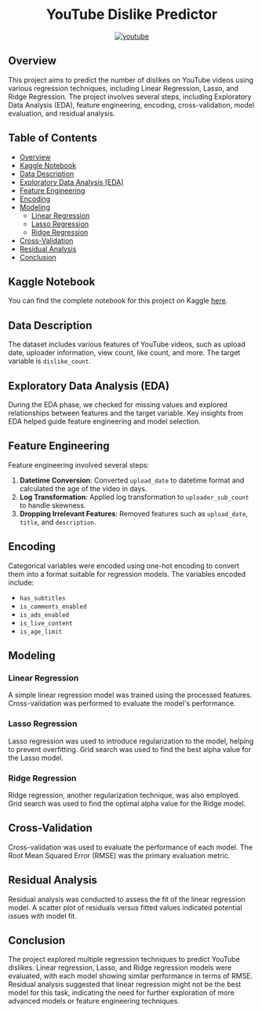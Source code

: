 <div align="center">
  <h1>YouTube Dislike Predictor</h1>
  <a href="https://ibb.co/D5ZXCxw">
    <img src="https://i.ibb.co/5BPD8Ns/youtube.png" alt="youtube" border="0">
  </a>
</div>

## Overview
This project aims to predict the number of dislikes on YouTube videos using various regression techniques, including Linear Regression, Lasso, and Ridge Regression. The project involves several steps, including Exploratory Data Analysis (EDA), feature engineering, encoding, cross-validation, model evaluation, and residual analysis.

## Table of Contents
- [Overview](#overview)
- [Kaggle Notebook](#kaggle-notebook)
- [Data Description](#data-description)
- [Exploratory Data Analysis (EDA)](#exploratory-data-analysis-eda)
- [Feature Engineering](#feature-engineering)
- [Encoding](#encoding)
- [Modeling](#modeling)
  - [Linear Regression](#linear-regression)
  - [Lasso Regression](#lasso-regression)
  - [Ridge Regression](#ridge-regression)
- [Cross-Validation](#cross-validation)
- [Residual Analysis](#residual-analysis)
- [Conclusion](#conclusion)

## Kaggle Notebook
You can find the complete notebook for this project on Kaggle [here](https://www.kaggle.com/code/adampsu/dislike-forecast).

## Data Description
The dataset includes various features of YouTube videos, such as upload date, uploader information, view count, like count, and more. The target variable is `dislike_count`. 

## Exploratory Data Analysis (EDA)
During the EDA phase, we checked for missing values and explored relationships between features and the target variable. Key insights from EDA helped guide feature engineering and model selection.

## Feature Engineering
Feature engineering involved several steps:
1. **Datetime Conversion**: Converted `upload_date` to datetime format and calculated the age of the video in days.
2. **Log Transformation**: Applied log transformation to `uploader_sub_count` to handle skewness.
3. **Dropping Irrelevant Features**: Removed features such as `upload_date`, `title`, and `description`.

## Encoding
Categorical variables were encoded using one-hot encoding to convert them into a format suitable for regression models. The variables encoded include:
- `has_subtitles`
- `is_comments_enabled`
- `is_ads_enabled`
- `is_live_content`
- `is_age_limit`

## Modeling
### Linear Regression
A simple linear regression model was trained using the processed features. Cross-validation was performed to evaluate the model's performance.

### Lasso Regression
Lasso regression was used to introduce regularization to the model, helping to prevent overfitting. Grid search was used to find the best alpha value for the Lasso model.

### Ridge Regression
Ridge regression, another regularization technique, was also employed. Grid search was used to find the optimal alpha value for the Ridge model.

## Cross-Validation
Cross-validation was used to evaluate the performance of each model. The Root Mean Squared Error (RMSE) was the primary evaluation metric.

## Residual Analysis
Residual analysis was conducted to assess the fit of the linear regression model. A scatter plot of residuals versus fitted values indicated potential issues with model fit.

## Conclusion
The project explored multiple regression techniques to predict YouTube dislikes. Linear regression, Lasso, and Ridge regression models were evaluated, with each model showing similar performance in terms of RMSE. Residual analysis suggested that linear regression might not be the best model for this task, indicating the need for further exploration of more advanced models or feature engineering techniques.
